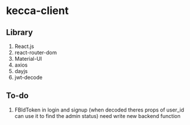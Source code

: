 # kecca-client

## Library

1. React.js
2. react-router-dom
3. Material-UI
4. axios
5. dayjs
6. jwt-decode

## To-do

1. FBIdToken in login and signup (when decoded theres props of user_id can use it to find the admin status) need write new backend function
